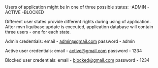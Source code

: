 Users of application might be in one of three possible states:
-ADMIN
-ACTIVE
-BLOCKED

Different user states provide different rights during using of application.
After mvn liquibase:update is executed, application database will
contain three users - one for each state.

Admin credentials:
email - admin@gmail.com
password - admin

Active user credentials:
email - active@gmail.com
password - 1234

Blocked user credentials:
email - blocked@gmail.com
password - 1234
